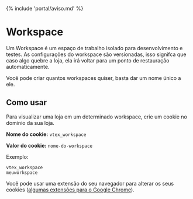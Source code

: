 {% include 'portal/aviso.md' %}

# Workspace

Um Workspace é um espaço de trabalho isolado para desenvolvimento e testes. As configurações do workspace são versionadas, isso signifca que caso algo quebre a loja, ela irá voltar para um ponto de restauração automaticamente.

Você pode criar quantos workspaces quiser, basta dar um nome único a ele.

## Como usar

Para visualizar uma loja em um determinado workspace, crie um cookie no domínio da sua loja.


**Nome do cookie:** `vtex_workspace`

**Valor do cookie:** `nome-do-workspace`

Exemplo:
```
vtex_workspace
meuworkspace
```

Você pode usar uma extensão do seu navegador para alterar os seus cookies ([algumas extensões para o Google Chrome](https://chrome.google.com/webstore/search/cookie%20inspector%20edit?_category=extensions)).
